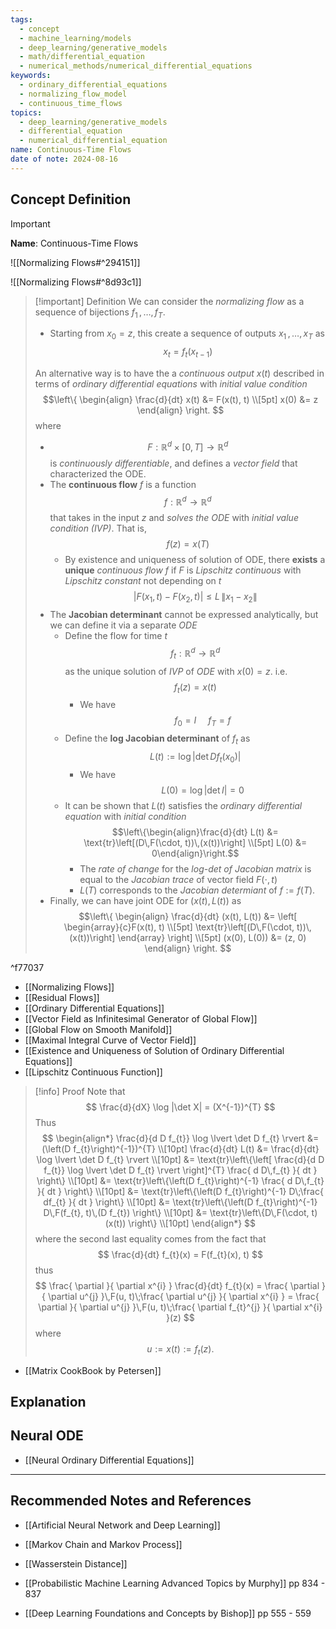 ```yaml
---
tags:
  - concept
  - machine_learning/models
  - deep_learning/generative_models
  - math/differential_equation
  - numerical_methods/numerical_differential_equations
keywords:
  - ordinary_differential_equations
  - normalizing_flow_model
  - continuous_time_flows
topics:
  - deep_learning/generative_models
  - differential_equation
  - numerical_differential_equation
name: Continuous-Time Flows
date of note: 2024-08-16
---
```


## Concept Definition

>[!important]
>**Name**: Continuous-Time Flows

![[Normalizing Flows#^294151]]

![[Normalizing Flows#^8d93c1]]

>[!important] Definition
>We can consider the *normalizing flow* as a sequence of bijections $f_{1}\,{,}\ldots{,}\,f_{T}$.
>- Starting from $x_{0} = z$, this create a sequence of outputs $x_{1}\,{,}\ldots{,}\,x_{T}$ as $$x_{t} = f_{t}(x_{t-1})$$
>  
>An alternative way is to have the a *continuous output* $x(t)$ described in terms of *ordinary differential equations* with *initial value condition*
>$$\left\{
>\begin{align}
> \frac{d}{dt} x(t) &= F(x(t), t) \\[5pt] 
> x(0) &= z
>\end{align}
>\right.
>$$
>where
>- $$F: \mathbb{R}^{d} \times [0,T] \to \mathbb{R}^{d}$$ is *continuously differentiable*, and defines a *vector field* that characterized the ODE.
>- The **continuous flow** $f$ is a function $$f: \mathbb{R}^{d} \to \mathbb{R}^{d}$$ that takes in the input $z$ and *solves the ODE* with *initial value condition (IVP)*. That is, $$f(z) = x(T)$$
>	- By existence and uniqueness of solution of ODE, there **exists** a **unique** *continuous flow* $f$ if $F$ is *Lipschitz continuous* with *Lipschitz constant* not depending on $t$ $$\lvert F(x_{1}, t) - F(x_{2}, t) \rvert \le L\,\lVert x_{1} - x_{2} \rVert $$
>- The **Jacobian determinant** cannot be expressed analytically, but we can define it via a separate *ODE*
>	- Define the flow for time $t$ $$f_{t}: \mathbb{R}^{d} \to \mathbb{R}^{d}$$ as the unique solution of *IVP* of *ODE* with $x(0)  = z.$ i.e. $$f_{t}(z) = x(t)$$
>		- We have $$f_{0} = I\, \quad f_{T} = f$$
>	- Define the **log Jacobian determinant** of $f_{t}$ as $$L(t) := \log \lvert \det D f_{t}(x_{0}) \rvert $$
>		- We have $$L(0) = \log \lvert \det I \rvert = 0$$
>	- It can be shown that $L(t)$ satisfies the *ordinary differential equation* with *initial condition* $$\left\{\begin{align}\frac{d}{dt} L(t) &= \text{tr}\left[(D\,F(\cdot, t))\,(x(t))\right]  \\[5pt]  L(0) &= 0\end{align}\right.$$
>		- The *rate of change* for the *log-det of Jacobian matrix* is equal to the *Jacobian trace* of vector field $F(\cdot,t)$
>		- $L(T)$ corresponds to the *Jacobian determiant* of $f:= f(T)$.
>- Finally, we can have joint ODE for $(x(t), L(t))$ as
>$$\left\{
>\begin{align}
> \frac{d}{dt} (x(t), L(t)) &= \left[ \begin{array}{c}F(x(t), t) \\[5pt] \text{tr}\left[(D\,F(\cdot, t))\,(x(t))\right] \end{array} \right]  \\[5pt] 
> (x(0), L(0)) &= (z, 0)
>\end{align}
>\right.
>$$

^f77037

- [[Normalizing Flows]]
- [[Residual Flows]]
- [[Ordinary Differential Equations]]
- [[Vector Field as Infinitesimal Generator of Global Flow]]
- [[Global Flow on Smooth Manifold]]
- [[Maximal Integral Curve of Vector Field]]
- [[Existence and Uniqueness of Solution of Ordinary Differential Equations]]
- [[Lipschitz Continuous Function]]

>[!info] Proof
>Note that 
>$$
>\frac{d}{dX} \log |\det X| = (X^{-1})^{T} 
>$$
>Thus
>$$
>\begin{align*}
> \frac{d}{d D f_{t}} \log \lvert \det D f_{t} \rvert &= (\left(D f_{t}\right)^{-1})^{T} \\[10pt]
> \frac{d}{dt} L(t) &= \frac{d}{dt} \log \lvert \det D f_{t} \rvert \\[10pt]
> &= \text{tr}\left\{\left[ \frac{d}{d D f_{t}} \log \lvert \det D f_{t} \rvert  \right]^{T} \frac{ d D\,f_{t} }{ dt }  \right\} \\[10pt]
> &= \text{tr}\left\{\left(D f_{t}\right)^{-1} \frac{ d D\,f_{t} }{ dt }  \right\} \\[10pt] 
> &= \text{tr}\left\{\left(D f_{t}\right)^{-1}  D\;\frac{ df_{t} }{ dt }  \right\} \\[10pt]
> &= \text{tr}\left\{\left(D f_{t}\right)^{-1} D\,F(f_{t}, t)\,(D f_{t}) \right\} \\[10pt]
>  &= \text{tr}\left\{D\,F(\cdot, t)(x(t))  \right\} \\[10pt]
>\end{align*}
>$$
>where the second last equality comes from the fact that
>$$
>\frac{d}{dt} f_{t}(x) = F(f_{t}(x), t)
>$$
>thus
>$$
>\frac{ \partial  }{ \partial x^{i} } \frac{d}{dt} f_{t}(x) = \frac{ \partial  }{ \partial u^{j} }\,F(u, t)\;\frac{ \partial u^{j} }{ \partial x^{i} } = \frac{ \partial  }{ \partial u^{j} }\,F(u, t)\;\frac{ \partial  f_{t}^{j} }{ \partial x^{i} }(z)
>$$
>where $$u := x(t) := f_{t}(z).$$

- [[Matrix CookBook by Petersen]]


## Explanation


## Neural ODE

- [[Neural Ordinary Differential Equations]]



-----------
##  Recommended Notes and References




- [[Artificial Neural Network and Deep Learning]]


- [[Markov Chain and Markov Process]]

- [[Wasserstein Distance]]
- [[Probabilistic Machine Learning Advanced Topics by Murphy]] pp 834 - 837
- [[Deep Learning Foundations and Concepts by Bishop]] pp 555 - 559